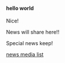 ---
---

#### hello world

Nice!

News will share here!!

Special news keep!

[news media list](https://j.jwint.net/shanews_512)

